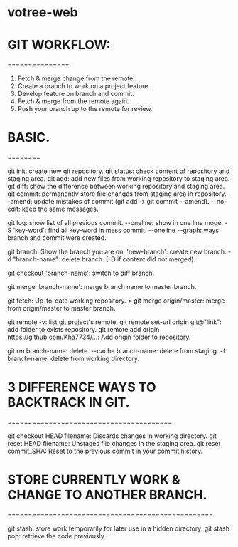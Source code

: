# votree-web

# GIT WORKFLOW:

===============

1. Fetch & merge change from the remote.
2. Create a branch to work on a project feature.
3. Develop feature on branch and commit.
4. Fetch & merge from the remote again.
5. Push your branch up to the remote for review.

# BASIC.

========

git init: create new git repository.
git status: check content of repository and staging area.
git add: add new files from working repository to staging area.
git diff: show the difference between working repository and staging area.
git commit: permanently store file changes from staging area in repository.
--amend: update mistakes of commit (git add -> git commit --amend).
--no-edit: keep the same messages.

git log: show list of all previous commit.
--oneline: show in one line mode.
-S 'key-word': find all key-word in mess commit.
--oneline --graph: ways branch and commit were created.

git branch: Show the branch you are on.
'new-branch': create new branch.
-d "branch-name": delete branch. (-D if content did not merged).

git checkout 'branch-name': switch to diff branch.

git merge 'branch-name': merge branch name to master branch.

git fetch: Up-to-date working repository. > git merge origin/master: merge from origin/master to master branch.

git remote -v: list git project's remote.
git remote set-url origin git@"link": add folder to exists repository.
git remote add origin https://github.com/Kha7734/...: Add origin folder to repository.

git rm branch-name: delete.
--cache branch-name: delete from staging.
-f branch-name: delete from working directory.

# 3 DIFFERENCE WAYS TO BACKTRACK IN GIT.

========================================

git checkout HEAD filename: Discards changes in working directory.
git reset HEAD filename: Unstages file changes in the staging area.
git reset commit_SHA: Reset to the previous commit in your commit history.

# STORE CURRENTLY WORK & CHANGE TO ANOTHER BRANCH.

==================================================

git stash: store work temporarily for later use in a hidden directory.
git stash pop: retrieve the code previously.